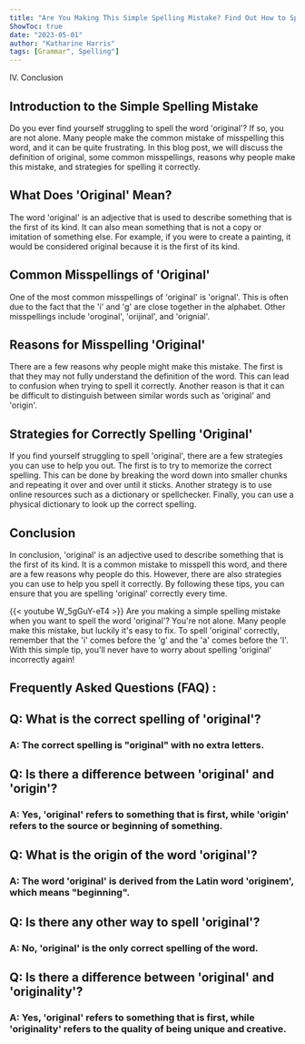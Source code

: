 ```yaml
---
title: "Are You Making This Simple Spelling Mistake? Find Out How to Spell 'Original' Right Now!"
ShowToc: true 
date: "2023-05-01"
author: "Katharine Harris" 
tags: [Grammar", Spelling"]
---
```

IV. Conclusion

## Introduction to the Simple Spelling Mistake 
Do you ever find yourself struggling to spell the word 'original'? If so, you are not alone. Many people make the common mistake of misspelling this word, and it can be quite frustrating. In this blog post, we will discuss the definition of original, some common misspellings, reasons why people make this mistake, and strategies for spelling it correctly. 

## What Does 'Original' Mean? 
The word 'original' is an adjective that is used to describe something that is the first of its kind. It can also mean something that is not a copy or imitation of something else. For example, if you were to create a painting, it would be considered original because it is the first of its kind. 

## Common Misspellings of 'Original' 
One of the most common misspellings of 'original' is 'orignal'. This is often due to the fact that the 'i' and 'g' are close together in the alphabet. Other misspellings include 'oroginal', 'orijinal', and 'orignial'. 

## Reasons for Misspelling 'Original' 
There are a few reasons why people might make this mistake. The first is that they may not fully understand the definition of the word. This can lead to confusion when trying to spell it correctly. Another reason is that it can be difficult to distinguish between similar words such as 'original' and 'origin'. 

## Strategies for Correctly Spelling 'Original' 
If you find yourself struggling to spell 'original', there are a few strategies you can use to help you out. The first is to try to memorize the correct spelling. This can be done by breaking the word down into smaller chunks and repeating it over and over until it sticks. Another strategy is to use online resources such as a dictionary or spellchecker. Finally, you can use a physical dictionary to look up the correct spelling. 

## Conclusion 
In conclusion, 'original' is an adjective used to describe something that is the first of its kind. It is a common mistake to misspell this word, and there are a few reasons why people do this. However, there are also strategies you can use to help you spell it correctly. By following these tips, you can ensure that you are spelling 'original' correctly every time.

{{< youtube W_5gGuY-eT4 >}} 
Are you making a simple spelling mistake when you want to spell the word 'original'? You're not alone. Many people make this mistake, but luckily it's easy to fix. To spell 'original' correctly, remember that the 'i' comes before the 'g' and the 'a' comes before the 'l'. With this simple tip, you'll never have to worry about spelling 'original' incorrectly again!

## Frequently Asked Questions (FAQ) :
<h2>Q: What is the correct spelling of 'original'?</h2>

<h3>A: The correct spelling is "original" with no extra letters.</h3>

<h2>Q: Is there a difference between 'original' and 'origin'?</h2>

<h3>A: Yes, 'original' refers to something that is first, while 'origin' refers to the source or beginning of something.</h3>

<h2>Q: What is the origin of the word 'original'?</h2>

<h3>A: The word 'original' is derived from the Latin word 'originem', which means "beginning".</h3>

<h2>Q: Is there any other way to spell 'original'?</h2>

<h3>A: No, 'original' is the only correct spelling of the word.</h3>

<h2>Q: Is there a difference between 'original' and 'originality'?</h2>

<h3>A: Yes, 'original' refers to something that is first, while 'originality' refers to the quality of being unique and creative.</h3>





